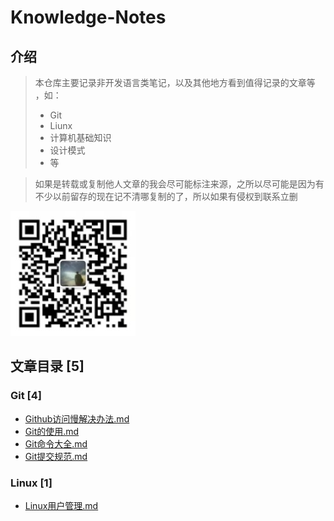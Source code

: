 # Knowledge-Notes

## 介绍

> 本仓库主要记录非开发语言类笔记，以及其他地方看到值得记录的文章等 ，如：
> - Git
> - Liunx
> - 计算机基础知识
> - 设计模式
> - 等

> 如果是转载或复制他人文章的我会尽可能标注来源，之所以尽可能是因为有不少以前留存的现在记不清哪复制的了，所以如果有侵权到联系立删

![微信扫一扫](doc/images/微信二维码.jpg "微信二维码")

## 文章目录 [5]

### Git [4]

- [Github访问慢解决办法.md](Git/Github访问慢解决办法.md)
- [Git的使用.md](Git/Git的使用.md)
- [Git命令大全.md](Git/Git命令大全.md)
- [Git提交规范.md](Git/Git提交规范.md)

### Linux [1]

- [Linux用户管理.md](Linux/Linux用户管理.md)